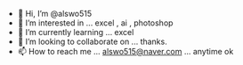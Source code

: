 - 👋 Hi, I’m @alswo515
- 👀 I’m interested in ... excel , ai , photoshop
- 🌱 I’m currently learning ... excel
- 💞️ I’m looking to collaborate on ... thanks.
- 📫 How to reach me ... alswo515@naver.com ... anytime ok

<!---
alswo515/alswo515 is a ✨ special ✨ repository because its `README.md` (this file) appears on your GitHub profile.
You can click the Preview link to take a look at your changes.
--->
